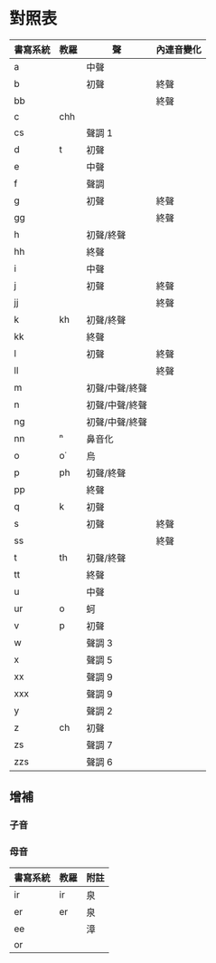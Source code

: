 # 對照表

| 書寫系統 | 教羅 | 聲 | 內連音變化 |
| --- | --- | --- | --- |
| a || 中聲 ||
| b || 初聲 | 終聲 |
| bb ||| 終聲 |
| c | chh |||
| cs || 聲調 1 ||
| d | t | 初聲 ||
| e || 中聲 ||
| f || 聲調 ||
| g || 初聲 | 終聲 |
| gg ||| 終聲 |
| h || 初聲/終聲 ||
| hh || 終聲 ||
| i || 中聲 ||
| j || 初聲 | 終聲 |
| jj ||| 終聲 |
| k | kh | 初聲/終聲 ||
| kk || 終聲 ||
| l || 初聲 | 終聲 |
| ll ||| 終聲 |
| m || 初聲/中聲/終聲 ||
| n || 初聲/中聲/終聲 ||
| ng || 初聲/中聲/終聲 ||
| nn | ⁿ | 鼻音化 ||
| o | o͘ | 烏 ||
| p | ph | 初聲/終聲 ||
| pp || 終聲 ||
| q | k | 初聲 ||
| s || 初聲 | 終聲 |
| ss ||| 終聲 |
| t | th | 初聲/終聲 ||
| tt || 終聲 ||
| u || 中聲 ||
| ur | o | 蚵 ||
| v | p | 初聲 ||
| w || 聲調 3 ||
| x || 聲調 5 ||
| xx || 聲調 9 ||
| xxx || 聲調 9 ||
| y || 聲調 2 ||
| z | ch | 初聲 ||
| zs || 聲調 7 ||
| zzs || 聲調 6 ||

## 增補

### 子音

### 母音

| 書寫系統 | 教羅 | 附註 |
| --- | --- | --- |
| ir | ir | 泉 |
| er | er | 泉 |
| ee || 漳 |
| or |||
